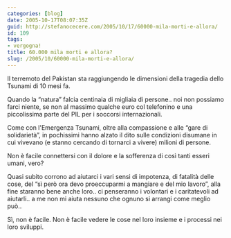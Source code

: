```yaml
---
categories: [blog]
date: 2005-10-17T08:07:35Z
guid: http://stefanocecere.com/2005/10/17/60000-mila-morti-e-allora/
id: 109
tags:
- vergogna!
title: 60.000 mila morti e allora?
slug: /2005/10/60000-mila-morti-e-allora/
---
```


Il terremoto del Pakistan sta raggiungendo le dimensioni della tragedia dello Tsunami di 10 mesi fa.
  
Quando la &#x201c;natura&#x201d; falcia centinaia di migliaia di persone.. noi non possiamo farci niente, se non al massimo qualche euro col telefonino e una piccolissima parte del PIL per i soccorsi internazionali.
  
Come con l'Emergenza Tsunami, oltre alla compassione e alle &#x201c;gare di solidarietà&#x201d;, in pochissimi hanno alzato il dito sulle condizioni disumane in cui vivevano (e stanno cercando di tornarci a vivere) milioni di persone.
  
Non è facile connettersi con il dolore e la sofferenza di così tanti esseri umani, vero?
  
Quasi subito corrono ad aiutarci i vari sensi di impotenza, di fatalità delle cose, del &#x201c;sì però ora devo proeccuparmi a mangiare e del mio lavoro&#x201d;, alla fine staranno bene anche loro.. ci penseranno i volontari e i caritatevoli ad aiutarli.. a me non mi aiuta nessuno che ognuno si arrangi come meglio può..
  
Sì, non è facile. Non è facile vedere le cose nel loro insieme e i processi nei loro sviluppi.